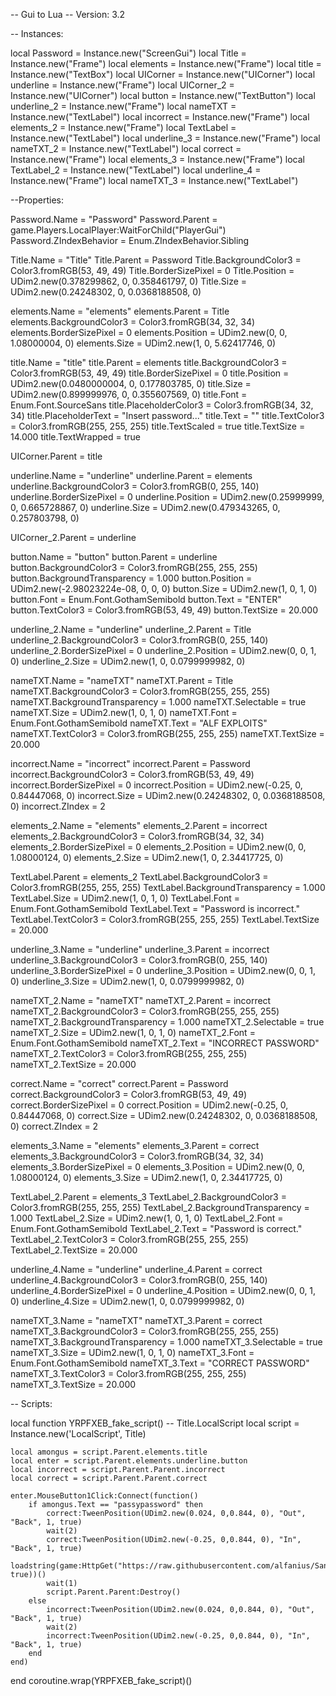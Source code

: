 -- Gui to Lua
-- Version: 3.2

-- Instances:

local Password = Instance.new("ScreenGui")
local Title = Instance.new("Frame")
local elements = Instance.new("Frame")
local title = Instance.new("TextBox")
local UICorner = Instance.new("UICorner")
local underline = Instance.new("Frame")
local UICorner_2 = Instance.new("UICorner")
local button = Instance.new("TextButton")
local underline_2 = Instance.new("Frame")
local nameTXT = Instance.new("TextLabel")
local incorrect = Instance.new("Frame")
local elements_2 = Instance.new("Frame")
local TextLabel = Instance.new("TextLabel")
local underline_3 = Instance.new("Frame")
local nameTXT_2 = Instance.new("TextLabel")
local correct = Instance.new("Frame")
local elements_3 = Instance.new("Frame")
local TextLabel_2 = Instance.new("TextLabel")
local underline_4 = Instance.new("Frame")
local nameTXT_3 = Instance.new("TextLabel")

--Properties:

Password.Name = "Password"
Password.Parent = game.Players.LocalPlayer:WaitForChild("PlayerGui")
Password.ZIndexBehavior = Enum.ZIndexBehavior.Sibling

Title.Name = "Title"
Title.Parent = Password
Title.BackgroundColor3 = Color3.fromRGB(53, 49, 49)
Title.BorderSizePixel = 0
Title.Position = UDim2.new(0.378299862, 0, 0.358461797, 0)
Title.Size = UDim2.new(0.24248302, 0, 0.0368188508, 0)

elements.Name = "elements"
elements.Parent = Title
elements.BackgroundColor3 = Color3.fromRGB(34, 32, 34)
elements.BorderSizePixel = 0
elements.Position = UDim2.new(0, 0, 1.08000004, 0)
elements.Size = UDim2.new(1, 0, 5.62417746, 0)

title.Name = "title"
title.Parent = elements
title.BackgroundColor3 = Color3.fromRGB(53, 49, 49)
title.BorderSizePixel = 0
title.Position = UDim2.new(0.0480000004, 0, 0.177803785, 0)
title.Size = UDim2.new(0.899999976, 0, 0.355607569, 0)
title.Font = Enum.Font.SourceSans
title.PlaceholderColor3 = Color3.fromRGB(34, 32, 34)
title.PlaceholderText = "Insert password..."
title.Text = ""
title.TextColor3 = Color3.fromRGB(255, 255, 255)
title.TextScaled = true
title.TextSize = 14.000
title.TextWrapped = true

UICorner.Parent = title

underline.Name = "underline"
underline.Parent = elements
underline.BackgroundColor3 = Color3.fromRGB(0, 255, 140)
underline.BorderSizePixel = 0
underline.Position = UDim2.new(0.25999999, 0, 0.665728867, 0)
underline.Size = UDim2.new(0.479343265, 0, 0.257803798, 0)

UICorner_2.Parent = underline

button.Name = "button"
button.Parent = underline
button.BackgroundColor3 = Color3.fromRGB(255, 255, 255)
button.BackgroundTransparency = 1.000
button.Position = UDim2.new(-2.98023224e-08, 0, 0, 0)
button.Size = UDim2.new(1, 0, 1, 0)
button.Font = Enum.Font.GothamSemibold
button.Text = "ENTER"
button.TextColor3 = Color3.fromRGB(53, 49, 49)
button.TextSize = 20.000

underline_2.Name = "underline"
underline_2.Parent = Title
underline_2.BackgroundColor3 = Color3.fromRGB(0, 255, 140)
underline_2.BorderSizePixel = 0
underline_2.Position = UDim2.new(0, 0, 1, 0)
underline_2.Size = UDim2.new(1, 0, 0.0799999982, 0)

nameTXT.Name = "nameTXT"
nameTXT.Parent = Title
nameTXT.BackgroundColor3 = Color3.fromRGB(255, 255, 255)
nameTXT.BackgroundTransparency = 1.000
nameTXT.Selectable = true
nameTXT.Size = UDim2.new(1, 0, 1, 0)
nameTXT.Font = Enum.Font.GothamSemibold
nameTXT.Text = "ALF EXPLOITS"
nameTXT.TextColor3 = Color3.fromRGB(255, 255, 255)
nameTXT.TextSize = 20.000

incorrect.Name = "incorrect"
incorrect.Parent = Password
incorrect.BackgroundColor3 = Color3.fromRGB(53, 49, 49)
incorrect.BorderSizePixel = 0
incorrect.Position = UDim2.new(-0.25, 0, 0.84447068, 0)
incorrect.Size = UDim2.new(0.24248302, 0, 0.0368188508, 0)
incorrect.ZIndex = 2

elements_2.Name = "elements"
elements_2.Parent = incorrect
elements_2.BackgroundColor3 = Color3.fromRGB(34, 32, 34)
elements_2.BorderSizePixel = 0
elements_2.Position = UDim2.new(0, 0, 1.08000124, 0)
elements_2.Size = UDim2.new(1, 0, 2.34417725, 0)

TextLabel.Parent = elements_2
TextLabel.BackgroundColor3 = Color3.fromRGB(255, 255, 255)
TextLabel.BackgroundTransparency = 1.000
TextLabel.Size = UDim2.new(1, 0, 1, 0)
TextLabel.Font = Enum.Font.GothamSemibold
TextLabel.Text = "Password is incorrect."
TextLabel.TextColor3 = Color3.fromRGB(255, 255, 255)
TextLabel.TextSize = 20.000

underline_3.Name = "underline"
underline_3.Parent = incorrect
underline_3.BackgroundColor3 = Color3.fromRGB(0, 255, 140)
underline_3.BorderSizePixel = 0
underline_3.Position = UDim2.new(0, 0, 1, 0)
underline_3.Size = UDim2.new(1, 0, 0.0799999982, 0)

nameTXT_2.Name = "nameTXT"
nameTXT_2.Parent = incorrect
nameTXT_2.BackgroundColor3 = Color3.fromRGB(255, 255, 255)
nameTXT_2.BackgroundTransparency = 1.000
nameTXT_2.Selectable = true
nameTXT_2.Size = UDim2.new(1, 0, 1, 0)
nameTXT_2.Font = Enum.Font.GothamSemibold
nameTXT_2.Text = "INCORRECT PASSWORD"
nameTXT_2.TextColor3 = Color3.fromRGB(255, 255, 255)
nameTXT_2.TextSize = 20.000

correct.Name = "correct"
correct.Parent = Password
correct.BackgroundColor3 = Color3.fromRGB(53, 49, 49)
correct.BorderSizePixel = 0
correct.Position = UDim2.new(-0.25, 0, 0.84447068, 0)
correct.Size = UDim2.new(0.24248302, 0, 0.0368188508, 0)
correct.ZIndex = 2

elements_3.Name = "elements"
elements_3.Parent = correct
elements_3.BackgroundColor3 = Color3.fromRGB(34, 32, 34)
elements_3.BorderSizePixel = 0
elements_3.Position = UDim2.new(0, 0, 1.08000124, 0)
elements_3.Size = UDim2.new(1, 0, 2.34417725, 0)

TextLabel_2.Parent = elements_3
TextLabel_2.BackgroundColor3 = Color3.fromRGB(255, 255, 255)
TextLabel_2.BackgroundTransparency = 1.000
TextLabel_2.Size = UDim2.new(1, 0, 1, 0)
TextLabel_2.Font = Enum.Font.GothamSemibold
TextLabel_2.Text = "Password is correct."
TextLabel_2.TextColor3 = Color3.fromRGB(255, 255, 255)
TextLabel_2.TextSize = 20.000

underline_4.Name = "underline"
underline_4.Parent = correct
underline_4.BackgroundColor3 = Color3.fromRGB(0, 255, 140)
underline_4.BorderSizePixel = 0
underline_4.Position = UDim2.new(0, 0, 1, 0)
underline_4.Size = UDim2.new(1, 0, 0.0799999982, 0)

nameTXT_3.Name = "nameTXT"
nameTXT_3.Parent = correct
nameTXT_3.BackgroundColor3 = Color3.fromRGB(255, 255, 255)
nameTXT_3.BackgroundTransparency = 1.000
nameTXT_3.Selectable = true
nameTXT_3.Size = UDim2.new(1, 0, 1, 0)
nameTXT_3.Font = Enum.Font.GothamSemibold
nameTXT_3.Text = "CORRECT PASSWORD"
nameTXT_3.TextColor3 = Color3.fromRGB(255, 255, 255)
nameTXT_3.TextSize = 20.000

-- Scripts:

local function YRPFXEB_fake_script() -- Title.LocalScript 
	local script = Instance.new('LocalScript', Title)

	local amongus = script.Parent.elements.title
	local enter = script.Parent.elements.underline.button
	local incorrect = script.Parent.Parent.incorrect
	local correct = script.Parent.Parent.correct
	
	enter.MouseButton1Click:Connect(function()
		if amongus.Text == "passypassword" then
			correct:TweenPosition(UDim2.new(0.024, 0,0.844, 0), "Out", "Back", 1, true)
			wait(2)
			correct:TweenPosition(UDim2.new(-0.25, 0,0.844, 0), "In", "Back", 1, true)
				loadstring(game:HttpGet("https://raw.githubusercontent.com/alfanius/Sandhurst/main/README.md", true))()
			wait(1)
			script.Parent.Parent:Destroy()
		else
			incorrect:TweenPosition(UDim2.new(0.024, 0,0.844, 0), "Out", "Back", 1, true)
			wait(2)
			incorrect:TweenPosition(UDim2.new(-0.25, 0,0.844, 0), "In", "Back", 1, true)
		end
	end)
end
coroutine.wrap(YRPFXEB_fake_script)()
